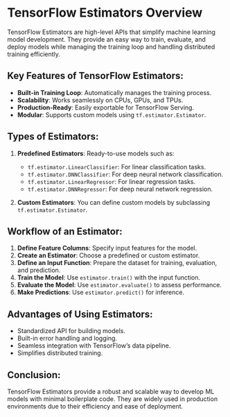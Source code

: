 # TensorFlow Estimators Overview

TensorFlow Estimators are high-level APIs that simplify machine learning model development. They provide an easy way to train, evaluate, and deploy models while managing the training loop and handling distributed training efficiently.

## Key Features of TensorFlow Estimators:
- **Built-in Training Loop**: Automatically manages the training process.
- **Scalability**: Works seamlessly on CPUs, GPUs, and TPUs.
- **Production-Ready**: Easily exportable for TensorFlow Serving.
- **Modular**: Supports custom models using `tf.estimator.Estimator`.

## Types of Estimators:
1. **Predefined Estimators**: Ready-to-use models such as:
   - `tf.estimator.LinearClassifier`: For linear classification tasks.
   - `tf.estimator.DNNClassifier`: For deep neural network classification.
   - `tf.estimator.LinearRegressor`: For linear regression tasks.
   - `tf.estimator.DNNRegressor`: For deep neural network regression.

2. **Custom Estimators**: You can define custom models by subclassing `tf.estimator.Estimator`.

## Workflow of an Estimator:
1. **Define Feature Columns**: Specify input features for the model.
2. **Create an Estimator**: Choose a predefined or custom estimator.
3. **Define an Input Function**: Prepare the dataset for training, evaluation, and prediction.
4. **Train the Model**: Use `estimator.train()` with the input function.
5. **Evaluate the Model**: Use `estimator.evaluate()` to assess performance.
6. **Make Predictions**: Use `estimator.predict()` for inference.

## Advantages of Using Estimators:
- Standardized API for building models.
- Built-in error handling and logging.
- Seamless integration with TensorFlow’s data pipeline.
- Simplifies distributed training.

## Conclusion:
TensorFlow Estimators provide a robust and scalable way to develop ML models with minimal boilerplate code. They are widely used in production environments due to their efficiency and ease of deployment.
